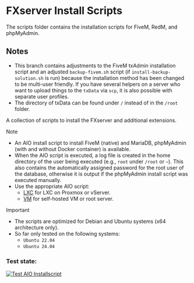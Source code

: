 # FXserver Install Scripts

The scripts folder contains the installation scripts for FiveM, RedM, and phpMyAdmin.

## Notes
- This branch contains adjustments to the FiveM txAdmin installation script and an adjusted `backup-fivem.sh` script (if `install-backup-solution.sh` is run) because the installation method has been changed to be multi-user friendly. If you have several helpers on a server who want to upload things to the `txData` via `scp`, it is also possible with separate user profiles.
- The directory of txData can be found under `/` instead of in the `/root` folder.

A collection of scripts to install the FXserver and additional extensions.

> [!NOTE]
> - An AIO install script to install FiveM (native) and MariaDB, phpMyAdmin (with and without Docker container) is available.
> - When the AIO script is executed, a log file is created in the home directory of the user being executed (e.g., `root` under `/root` or `~`). This also contains the automatically assigned password for the root user of the database, otherwise it is output if the phpMyAdmin install script was executed manually.
> - Use the appropriate AIO script:
>   - [LXC](./0-aio_installscript-lxc.sh) for LXC on Proxmox or vServer.
>   - [VM](./0-aio_installscript-vm.sh) for self-hosted VM or root server.

> [!IMPORTANT]
> - The scripts are optimized for Debian and Ubuntu systems (x64 architecture only).
> - So far only tested on the following systems:
>   - `Ubuntu 22.04`
>   - `Ubuntu 24.04`

### Test state:
[![Test AIO Installscript](https://github.com/LizenzFass78851/fxserverinstallscripts/actions/workflows/test-aio-installscript.yml/badge.svg?branch=main)](https://github.com/LizenzFass78851/fxserverinstallscripts/actions/workflows/test-aio-installscript.yml)

